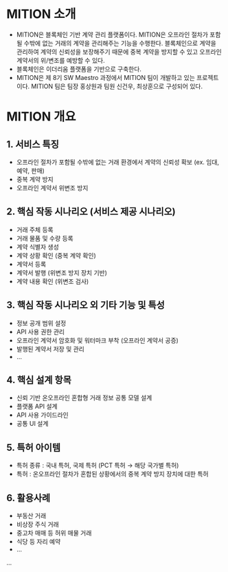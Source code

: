 # MITION 소개
- MITION은 블록체인 기반 계약 관리 플랫폼이다. MITION은 오프라인 절차가 포함될 수밖에 없는 거래의 계약을 관리해주는 기능을 수행한다. 블록체인으로 계약을 관리하여 계약의 신뢰성을 보장해주기 때문에 중복 계약을 방지할 수 있고 오프라인 계약서의 위/변조를 예방할 수 있다. 
- 블록체인은 이더리움 플랫폼을 기반으로 구축한다.
- MITION은 제 8기 SW Maestro 과정에서 MITION 팀이 개발하고 있는 프로젝트이다. MITION 팀은 팀장 홍상원과 팀원 신건우, 최상훈으로 구성되어 있다.

# MITION 개요
## 1. 서비스 특징
- 오프라인 절차가 포함될 수밖에 없는 거래 환경에서 계약의 신뢰성 확보 (ex. 임대, 예약, 판매)
- 중복 계약 방지
- 오프라인 계약서 위변조 방지

## 2. 핵심 작동 시나리오 (서비스 제공 시나리오)
- 거래 주체 등록
- 거래 물품 및 수량 등록
- 계약 식별자 생성
- 계약 상황 확인 (중복 계약 확인)
- 계약서 등록
- 계약서 발행 (위변조 방지 장치 기반)
- 계약 내용 확인 (위변조 검사)

## 3. 핵심 작동 시나리오 외 기타 기능 및 특성
- 정보 공개 범위 설정
- API 사용 권한 관리
- 오프라인 계약서 암호화 및 워터마크 부착 (오프라인 계약서 공증)
- 발행된 계약서 저장 및 관리
- ...

## 4. 핵심 설계 항목
- 신뢰 기반 온오프라인 혼합형 거래 정보 공통 모델 설계
- 플랫폼 API 설계
- API 사용 가이드라인
- 공통 UI 설계

## 5. 특허 아이템
- 특허 종류 : 국내 특허, 국제 특허 (PCT 특허 → 해당 국가별 특허)
- 특허 : 온오프라인 절차가 혼합된 상황에서의 중복 계약 방지 장치에 대한 특허

## 6. 활용사례
- 부동산 거래
- 비상장 주식 거래
- 중고차 매매 등 허위 매물 거래
- 식당 등 자리 예약
- ...

…
